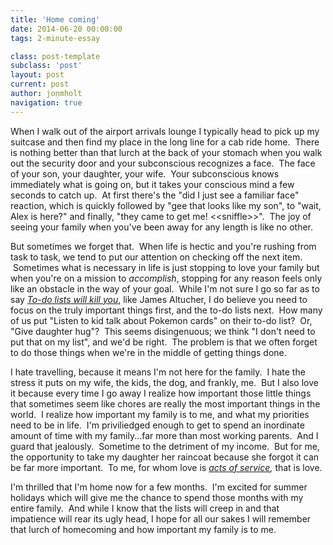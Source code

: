 ```yaml
---
title: 'Home coming'
date: 2014-06-20 00:00:00 
tags: 2-minute-essay

class: post-template
subclass: 'post'
layout: post
current: post
author: jonmholt
navigation: true
---
```

When I walk out of the airport arrivals lounge I typically head to pick up my suitcase and then find my place in the long line for a cab ride home. &nbsp;There is nothing better than that lurch at the back of your stomach when you walk out the security door and your subconscious recognizes a face. &nbsp;The face of your son, your daughter, your wife. &nbsp;Your subconscious knows immediately what is going on, but it takes your conscious mind a few seconds to catch up. &nbsp;At first there's the "did I just see a familiar face" reaction, which is quickly followed by "gee that looks like my son", to "wait, Alex is here?" and finally, "they came to get me! &lt;&lt;sniffle&gt;&gt;". &nbsp;The joy of seeing your family when you've been away for any length is like no other.

<a name="more"></a>But sometimes we forget that. &nbsp;When life is hectic and you're rushing from task to task, we tend to put our attention on checking off the next item. &nbsp;Sometimes what is necessary in life is just stopping to love your family but when you're on a mission to _accomplish_, stopping for any reason feels only like an obstacle in the way of your goal. &nbsp;While I'm not sure I go so far as to say _[To-do lists will kill you](https://www.facebook.com/james.altucher/posts/10152113974395636)_, like James Altucher, I do believe you need to focus on the truly important things first, and the to-do lists next. &nbsp;How many of us put "Listen to kid talk about Pokemon cards" on their to-do list? &nbsp;Or, "Give daughter hug"? &nbsp;This seems disingenuous; we think "I don't need to put that on my list", and we'd be right. &nbsp;The problem is that we often forget to do those things when we're in the middle of getting things done.

I hate travelling, because it means I'm not here for the family. &nbsp;I hate the stress it puts on my wife, the kids, the dog, and frankly, me. &nbsp;But I also love it because every time I go away I realize how important those little things that sometimes seem like chores are really the most important things in the world. &nbsp;I realize how important my family is to me, and what my priorities need to be in life. &nbsp;I'm priviliedged enough to get to spend an inordinate amount of time with my family...far more than most working parents. &nbsp;And I guard that jealously. &nbsp;Sometime to the detriment of my income. &nbsp;But for me, the opportunity to take my daughter her raincoat because she forgot it can be far more important. &nbsp;To me, for whom love is&nbsp;_[acts of service](http://www.5lovelanguages.com/2009/02/acts-of-service/),_&nbsp;that is love.

I'm thrilled that I'm home now for a few months. &nbsp;I'm excited for summer holidays which will give me the chance to spend those months with my entire family. &nbsp;And while I know that the lists will creep in and that impatience will rear its ugly head, I hope for all our sakes I will remember that lurch of homecoming and how important my family is to me.
